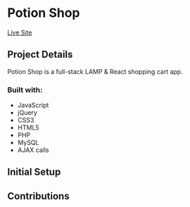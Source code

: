 # Potion Shop

[Live Site](http://potions.tesiatran.com/)

## Project Details

Potion Shop is a full-stack LAMP & React shopping cart app.

### Built with:

- JavaScript
- jQuery
- CSS3
- HTML5
- PHP
- MySQL
- AJAX calls

## Initial Setup

## Contributions
